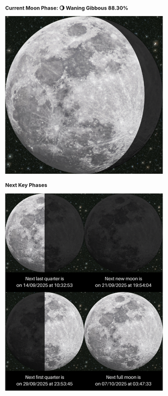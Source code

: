 ### Current Moon Phase: 🌖 Waning Gibbous 88.30%
![Moon Phase](moonphase.png)
### Next Key Phases
![Gallery](gallery.png)